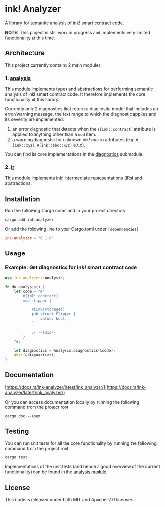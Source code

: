 # ink! Analyzer

A library for semantic analysis of [ink!](https://use.ink/) smart contract code.

**NOTE:** This project is still work in progress and implements very limited functionality at this time.

## Architecture

This project currently contains 2 main modules:

### 1. [analysis](./src/analysis/mod.rs)
This module implements types and abstractions for performing semantic analysis of ink! smart contract code.
It therefore implements the core functionality of this library.

Currently only 2 diagnostics that return a diagnostic model that includes an error/warning message, the text range to which the diagnostic applies and its severity are implemented:
1. an error diagnostic that detects when the `#[ink::contract]` attribute is applied to anything other than a `mod` item.
2. a warning diagnostic for unknown ink! macro attributes (e.g. `#[ink::xyz]`, `#[ink::abc::xyz]` e.t.c).

You can find its core implementations in the [diagnostics](./src/analysis/diagnostics.rs) submodule.

### 2. [ir](./src/ir/mod.rs)
This module implements ink! intermediate representations (IRs) and abstractions.

## Installation

Run the following Cargo command in your project directory

```shell
cargo add ink-analyzer
```

Or add the following line to your Cargo.toml under `[dependencies]`

```toml
ink-analyzer = "0.1.0"
```

## Usage

### Example: Get diagnostics for ink! smart contract code


```rust
use ink_analyzer::Analysis;

fn do_analysis() {
    let code = r#"
        #[ink::contract]
        mod flipper {

            #[ink(storage)]
            pub struct Flipper {
                value: bool,
            }

            // --snip--
        }
    "#;

    let diagnostics = Analysis.diagnostics(&code);
    dbg!(&diagnostics);
}
```

## Documentation

[https://docs.rs/ink-analyzer/latest/ink_analyzer/](https://docs.rs/ink-analyzer/latest/ink_analyzer/)

Or you can access documentation locally by running the following command from the project root

```shell
cargo doc --open
```

## Testing

You can run unit tests for all the core functionality by running the following command from the project root

```shell
cargo test
```

Implementations of the unit tests (and hence a good overview of the current functionality) can be found in the [analysis module](./src/analysis/mod.rs).

## License

This code is released under both MIT and Apache-2.0 licenses.
